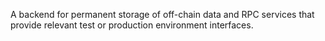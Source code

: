 A backend for permanent storage of off-chain data and RPC services that provide relevant test or production environment interfaces.
